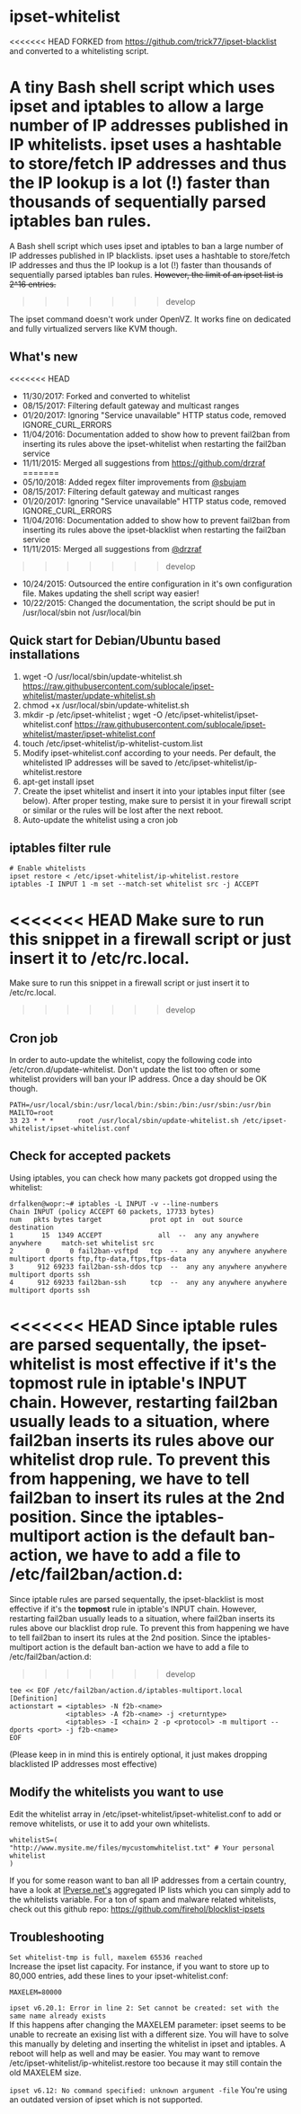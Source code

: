 ipset-whitelist
===============

<<<<<<< HEAD
FORKED from https://github.com/trick77/ipset-blacklist and converted to
a whitelisting script.

A tiny Bash shell script which uses ipset and iptables to allow a large number of IP addresses published in IP whitelists. ipset uses a hashtable to store/fetch IP addresses and thus the IP lookup is a lot (!) faster than thousands of sequentially parsed iptables ban rules.
=======
A Bash shell script which uses ipset and iptables to ban a large number of IP addresses published in IP blacklists. ipset uses a hashtable to store/fetch IP addresses and thus the IP lookup is a lot (!) faster than thousands of sequentially parsed iptables ban rules. ~~However, the limit of an ipset list is 2^16 entries.~~
>>>>>>> develop

The ipset command doesn't work under OpenVZ. It works fine on dedicated and fully virtualized servers like KVM though.

## What's new
<<<<<<< HEAD
- 11/30/2017: Forked and converted to whitelist
- 08/15/2017: Filtering default gateway and multicast ranges
- 01/20/2017: Ignoring "Service unavailable" HTTP status code, removed IGNORE_CURL_ERRORS 
- 11/04/2016: Documentation added to show how to prevent fail2ban from inserting its rules above the ipset-whitelist when restarting the fail2ban service
- 11/11/2015: Merged all suggestions from https://github.com/drzraf
=======
- 05/10/2018: Added regex filter improvements from [@sbujam](https://github.com/sbujam)
- 08/15/2017: Filtering default gateway and multicast ranges
- 01/20/2017: Ignoring "Service unavailable" HTTP status code, removed IGNORE_CURL_ERRORS 
- 11/04/2016: Documentation added to show how to prevent fail2ban from inserting its rules above the ipset-blacklist when restarting the fail2ban service
- 11/11/2015: Merged all suggestions from [@drzraf](https://github.com/drzraf)
>>>>>>> develop
- 10/24/2015: Outsourced the entire configuration in it's own configuration file. Makes updating the shell script way easier!
- 10/22/2015: Changed the documentation, the script should be put in /usr/local/sbin not /usr/local/bin

## Quick start for Debian/Ubuntu based installations
1. wget -O /usr/local/sbin/update-whitelist.sh
   https://raw.githubusercontent.com/sublocale/ipset-whitelist/master/update-whitelist.sh
2. chmod +x /usr/local/sbin/update-whitelist.sh
3. mkdir -p /etc/ipset-whitelist ; wget -O
   /etc/ipset-whitelist/ipset-whitelist.conf
   https://raw.githubusercontent.com/sublocale/ipset-whitelist/master/ipset-whitelist.conf
4. touch /etc/ipset-whitelist/ip-whitelist-custom.list
5. Modify ipset-whitelist.conf according to your needs. Per default, the whitelisted IP addresses will be saved to /etc/ipset-whitelist/ip-whitelist.restore
6. apt-get install ipset
7. Create the ipset whitelist and insert it into your iptables input filter (see below). After proper testing, make sure to persist it in your firewall script or similar or the rules will be lost after the next reboot.
8. Auto-update the whitelist using a cron job

## iptables filter rule
```
# Enable whitelists
ipset restore < /etc/ipset-whitelist/ip-whitelist.restore
iptables -I INPUT 1 -m set --match-set whitelist src -j ACCEPT
```
<<<<<<< HEAD
Make sure to run this snippet in a firewall script or just insert it to
/etc/rc.local.
=======
Make sure to run this snippet in a firewall script or just insert it to /etc/rc.local.
>>>>>>> develop

## Cron job
In order to auto-update the whitelist, copy the following code into /etc/cron.d/update-whitelist. Don't update the list too often or some whitelist providers will ban your IP address. Once a day should be OK though.
```
PATH=/usr/local/sbin:/usr/local/bin:/sbin:/bin:/usr/sbin:/usr/bin
MAILTO=root
33 23 * * *      root /usr/local/sbin/update-whitelist.sh /etc/ipset-whitelist/ipset-whitelist.conf
```

## Check for accepted packets
Using iptables, you can check how many packets got dropped using the whitelist:

```
drfalken@wopr:~# iptables -L INPUT -v --line-numbers
Chain INPUT (policy ACCEPT 60 packets, 17733 bytes)
num   pkts bytes target            prot opt in  out source   destination
1       15  1349 ACCEPT              all  --  any any anywhere anywhere     match-set whitelist src
2        0     0 fail2ban-vsftpd   tcp  --  any any anywhere anywhere     multiport dports ftp,ftp-data,ftps,ftps-data
3      912 69233 fail2ban-ssh-ddos tcp  --  any any anywhere anywhere     multiport dports ssh
4      912 69233 fail2ban-ssh      tcp  --  any any anywhere anywhere     multiport dports ssh
```
<<<<<<< HEAD
Since iptable rules are parsed sequentally, the ipset-whitelist is most effective if it's the **topmost** rule in iptable's INPUT chain. However, restarting fail2ban usually leads to a situation, where fail2ban inserts its rules above our whitelist drop rule. To prevent this from happening, we have to tell fail2ban to insert its rules at the 2nd position. Since the iptables-multiport action is the default ban-action, we have to add a file to /etc/fail2ban/action.d:
=======
Since iptable rules are parsed sequentally, the ipset-blacklist is most effective if it's the **topmost** rule in iptable's INPUT chain. However, restarting fail2ban usually leads to a situation, where fail2ban inserts its rules above our blacklist drop rule. To prevent this from happening we have to tell fail2ban to insert its rules at the 2nd position. Since the iptables-multiport action is the default ban-action we have to add a file to /etc/fail2ban/action.d:
>>>>>>> develop
```
tee << EOF /etc/fail2ban/action.d/iptables-multiport.local
[Definition]
actionstart = <iptables> -N f2b-<name>
              <iptables> -A f2b-<name> -j <returntype>
              <iptables> -I <chain> 2 -p <protocol> -m multiport --dports <port> -j f2b-<name>
EOF
```
(Please keep in in mind this is entirely optional, it just makes dropping blacklisted IP addresses most effective)

## Modify the whitelists you want to use
Edit the whitelist array in /etc/ipset-whitelist/ipset-whitelist.conf to add or remove whitelists, or use it to add your own whitelists.
```
whitelistS=(
"http://www.mysite.me/files/mycustomwhitelist.txt" # Your personal whitelist
)
```
If you for some reason want to ban all IP addresses from a certain country, have
a look at [IPverse.net's](http://ipverse.net/ipblocks/data/countries/)
aggregated IP lists which you can simply add to the whitelists variable. For a ton of spam and malware related whitelists, check out this github repo: https://github.com/firehol/blocklist-ipsets

## Troubleshooting

```Set whitelist-tmp is full, maxelem 65536 reached```   
Increase the ipset list capacity. For instance, if you want to store up to 80,000 entries, add these lines to your ipset-whitelist.conf:  
```
MAXELEM=80000
```

```ipset v6.20.1: Error in line 2: Set cannot be created: set with the same name already exists```   
If this happens after changing the MAXELEM parameter: ipset seems to be unable to recreate an exising list with a different size. You will have to solve this manually by deleting and inserting the whitelist in ipset and iptables. A reboot will help as well and may be easier. You may want to remove /etc/ipset-whitelist/ip-whitelist.restore too because it may still contain the old MAXELEM size.

```ipset v6.12: No command specified: unknown argument -file```
You're using an outdated version of ipset which is not supported.

